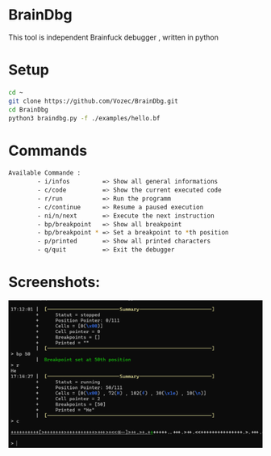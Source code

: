 # BrainDbg
This tool is independent Brainfuck debugger , written in python


# Setup
```bash
cd ~
git clone https://github.com/Vozec/BrainDbg.git
cd BrainDbg
python3 braindbg.py -f ./examples/hello.bf
```

# Commands
```bash
Available Commande :
        - i/infos         => Show all general informations
        - c/code          => Show the current executed code
        - r/run           => Run the programm
        - c/continue      => Resume a paused execution
        - ni/n/next       => Execute the next instruction
        - bp/breakpoint   => Show all breakpoint
        - bp/breakpoint * => Set a breakpoint to *th position
        - p/printed       => Show all printed characters
        - q/quit          => Exit the debugger
```

# Screenshots:

![screen1](./github/screen1.png)
